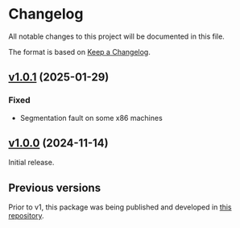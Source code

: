 # Changelog

All notable changes to this project will be documented in this file.

The format is based on [Keep a Changelog](https://keepachangelog.com/en/1.0.0/).

## [v1.0.1](https://github.com/livebook-dev/vega_lite_convert/tree/v1.0.1) (2025-01-29)

### Fixed

* Segmentation fault on some x86 machines

## [v1.0.0](https://github.com/livebook-dev/vega_lite_convert/tree/v1.0.0) (2024-11-14)

Initial release.

## Previous versions

Prior to v1, this package was being published and developed in [this repository](https://github.com/simonprev/vega_lite_convert).
